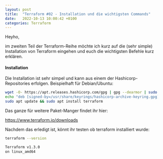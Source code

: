 ```yaml
---
layout: post
title:  "Terraform #02 - Installation und die wichtigsten Commands"
date:   2022-10-13 10:00:42 +0100
categories: Terraform
---
```


Heyho,

im zweiten Teil der Terraform-Reihe möchte ich kurz auf die (sehr simple) Installation von Terraform eingehen und euch die wichtigsten Befehle
kurz erklären.


#### Installation

Die Installation ist sehr simpel und kann aus einem der Hashicorp-Repositories erfolgen. Beispielhaft für Debian/Ubuntu:

```bash
wget -O- https://apt.releases.hashicorp.com/gpg | gpg --dearmor | sudo tee /usr/share/keyrings/hashicorp-archive-keyring.gpg
echo "deb [signed-by=/usr/share/keyrings/hashicorp-archive-keyring.gpg] https://apt.releases.hashicorp.com $(lsb_release -cs) main" | sudo tee /etc/apt/sources.list.d/hashicorp.list
sudo apt update && sudo apt install terraform
```

Das ganze für weitere Paket-Manger findet ihr hier:

https://www.terraform.io/downloads

Nachdem das erledigt ist, könnt ihr testen ob terraform installiert wurde:

```bash
terraform --version

Terraform v1.3.0
on linux_amd64
```
